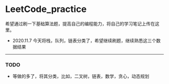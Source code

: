 # LeetCode_practice

希望通过刷一下基础算法题，提高自己的编程能力，将自己的学习笔记上传在这里。


- 2020.11.7  今天将栈，队列，链表分类了，希望继续刷题，继续熟悉这三个数据结果
***
###  TODO
- 等做的多了，将其分类，比如，二叉树，链表，数学，贪心，动态规划
